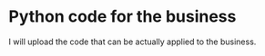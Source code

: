 # Python code for the business

I will upload the code that can be actually applied to the business.
